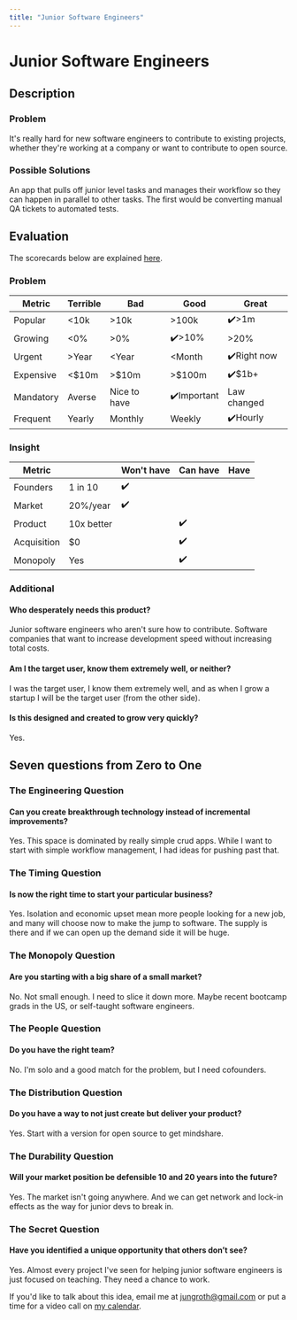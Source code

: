 ```yaml
---
title: "Junior Software Engineers"
---
```

# Junior Software Engineers
## Description
### Problem
It's really hard for new software engineers to contribute to existing projects, whether they're working at a company or want to contribute to open source. 

### Possible Solutions
An app that pulls off junior level tasks and manages their workflow so they can happen in parallel to other tasks. The first would be converting manual QA tickets to automated tests.

## Evaluation
The scorecards below are explained [here](/scorecards-explained).
### Problem
|  Metric   | Terrible | Bad        | Good        | Great        |
| --------- | ------ | ------------ | --------- | ----------- |
| Popular   | <10k   | >10k         | >100k     | ✔️>1m         |
| Growing   | <0%    | >0%          | ✔️>10%      | >20%         |
| Urgent    | >Year  | <Year        | <Month    | ✔️Right now   |
| Expensive | <$10m  | >$10m        | >$100m    | ✔️$1b+        |
| Mandatory | Averse | Nice to have | ✔️Important | Law changed |
| Frequent  | Yearly | Monthly      | Weekly    | ✔️Hourly      |

### Insight
|   Metric    |            | Won't have | Can have | Have |
| ----------- | ---------- | ---------- | -------- | ---- |
| Founders    | 1 in 10    |      ✔️      |          |      |
| Market      | 20%/year   |      ✔️      |          |      |
| Product     | 10x better |            |     ✔️     |      |
| Acquisition | $0         |            |     ✔️    |      |
| Monopoly    | Yes        |            |     ✔️     |      |

### Additional
#### Who desperately needs this product?
Junior software engineers who aren't sure how to contribute. Software companies that want to increase development speed without increasing total costs.

#### Am I the target user, know them extremely well, or neither?
I was the target user, I know them extremely well, and as when I grow a startup I will be the target user (from the other side).

#### Is this designed and created to grow very quickly?
Yes.

## Seven questions from Zero to One
### The Engineering Question 
#### Can you create breakthrough technology instead of incremental improvements?
Yes. This space is dominated by really simple crud apps. While I want to start with simple workflow management, I had ideas for pushing past that.

### The Timing Question
#### Is now the right time to start your particular business? 
Yes. Isolation and economic upset mean more people looking for a new job, and many will choose now to make the jump to software. The supply is there and if we can open up the demand side it will be huge.

### The Monopoly Question
#### Are you starting with a big share of a small market? 
No. Not small enough. I need to slice it down more. Maybe recent bootcamp grads in the US, or self-taught software engineers.

### The People Question 
#### Do you have the right team? 
No. I'm solo and a good match for the problem, but I need cofounders.
    
### The Distribution Question
#### Do you have a way to not just create but deliver your product?
Yes. Start with a version for open source to get mindshare.

### The Durability Question 
####  Will your market position be defensible 10 and 20 years into the future?
Yes. The market isn't going anywhere. And we can get network and lock-in effects as the way for junior devs to break in.

###  The Secret Question
#### Have you identified a unique opportunity that others don’t see?
Yes. Almost every project I've seen for helping junior software engineers is just focused on teaching. They need a chance to work.

If you'd like to talk about this idea, email me at [jungroth@gmail.com](mailto:jungroth@gmail.com) or put a time for a video call on [my calendar](https://calendly.com/travisjungroth/chat).


